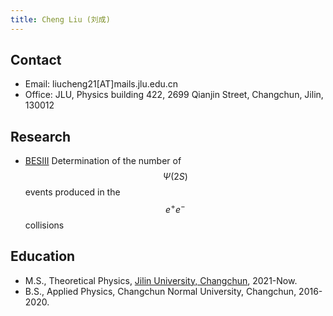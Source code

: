 ```yaml
---
title: Cheng Liu (刘成)
---
```


## Contact
- Email: liucheng21[AT]mails.jlu.edu.cn
- Office: JLU, Physics building 422, 2699 Qianjin Street, Changchun, Jilin, 130012

## Research
- [BESIII](http://bes3.ihep.ac.cn)  Determination of the number of $$\Psi(2S)$$ events produced in the $$e^{+}e^{-}$$ collisions

## Education

- M.S., Theoretical Physics, [Jilin University, Changchun](https://phy.jlu.edu.cn/), 2021-Now.
- B.S., Applied Physics, Changchun Normal University, Changchun, 2016-2020.
